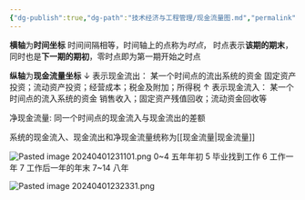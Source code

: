 ```yaml
---
{"dg-publish":true,"dg-path":"技术经济与工程管理/现金流量图.md","permalink":"/技术经济与工程管理/现金流量图/","dgPassFrontmatter":true,"noteIcon":"","created":"2024-04-16T13:01:27.433+08:00","updated":"2024-04-25T10:55:13.887+08:00"}
---
```


**横轴**为**时间坐标**
时间间隔相等，时间轴上的点称为*时点*，
时点表示**该期的期末**，同时也是**下一期的期初**，零时点即为第一期开始之时点

**纵轴**为**现金流量坐标**
$\downarrow$ 表示现金流出：
某一个时间点的流出系统的资金 
	固定资产投资；流动资产投资；经营成本；税金及附加；所得税
$\uparrow$ 表示现金流入：
某一个时间点的流入系统的资金 
	销售收入；固定资产残值回收；流动资金回收等

净现金流量:
同一个时间点的现金流入与现金流出的差额

系统的现金流入、现金流出和净现金流量统称为[[现金流量\|现金流量]]


![Pasted image 20240401231101.png](/img/user/%E5%8A%9F%E8%83%BD%E6%80%A7%E6%96%87%E4%BB%B6%E5%A4%B9/%E8%BD%BD%E5%85%A5%E7%9A%84%E5%AA%92%E4%BD%93%E8%B5%84%E6%BA%90/Pasted%20image%2020240401231101.png)
 0~4  五年年初
5 毕业找到工作
6  工作一年
7 工作后一年的年末
7~14  八年

![Pasted image 20240401232331.png](/img/user/%E5%8A%9F%E8%83%BD%E6%80%A7%E6%96%87%E4%BB%B6%E5%A4%B9/%E8%BD%BD%E5%85%A5%E7%9A%84%E5%AA%92%E4%BD%93%E8%B5%84%E6%BA%90/Pasted%20image%2020240401232331.png)